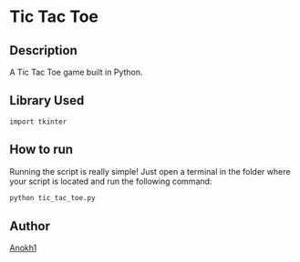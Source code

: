 
# Tic Tac Toe 
<p align="center">

## Description

A Tic Tac Toe game built in Python.

## Library Used
`import tkinter`

## How to run
Running the script is really simple! Just open a terminal in the folder where your script is located and run the following command:

```sh
python tic_tac_toe.py
```

## Author
[Anokh1](https://github.com/Anokh1)

